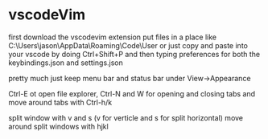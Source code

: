 # vscodeVim

first download the vscodevim extension
put files in a place like C:\Users\jason\AppData\Roaming\Code\User
or just copy and paste into your vscode by doing Ctrl+Shift+P and then typing preferences for both the keybindings.json and settings.json

pretty much just keep menu bar and status bar under View->Appearance

Ctrl-E ot open file explorer, Ctrl-N and W for opening and closing tabs and move around tabs with Ctrl-h/k

split window with <space> v and <space> s (v for verticle and s for split horizontal)
move around split windows with <space> hjkl
